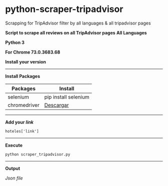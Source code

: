 # python-scraper-tripadvisor
Scrapping for TripAdvisor filter by all languages &amp; all tripadvisor pages

**Script to scrape all reviews on all TripAdvisor pages**
**All Languages**

**Python 3** 

**For Chrome 73.0.3683.68**

**Install your version**
_________________________________________________________________________________________________________________________________________________________________________________

**Install Packages**

| Packages | Install |
| ------ | ------ |
| selenium | pip install selenium |
| chromedriver | [Descargar](http://chromedriver.chromium.org/downloads) |

_________________________________________________________________________________________________________________________________________________________________________________

**Add your *link***

`hoteles['link']`

_________________________________________________________________________________________________________________________________________________________________________________

**Execute**

`python scraper_tripadvisor.py`

_________________________________________________________________________________________________________________________________________________________________________________

**Output**

*Json file*
